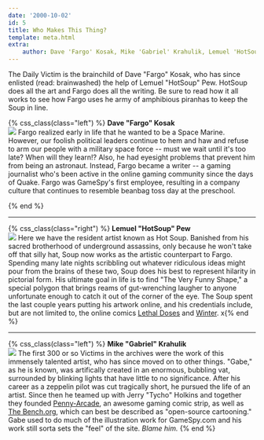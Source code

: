 ```yaml
---
date: '2000-10-02'
id: 5
title: Who Makes This Thing?
template: meta.html
extra: 
    author: Dave 'Fargo' Kosak, Mike 'Gabriel' Krahulik, Lemuel 'HotSoup' Pew
---
```


The Daily Victim is the brainchild of Dave "Fargo" Kosak, who has since
enlisted (read: brainwashed) the help of Lemuel "HotSoup" Pew. HotSoup
does all the art and Fargo does all the writing. Be sure to read how it
all works to see how Fargo uses he army of amphibious piranhas to keep
the Soup in line.

{% css_class(class="left") %}
**Dave "Fargo" Kosak**  
 [![](/img/victimpics/fargo.png)](mailto:fargo@gamespy.com) Fargo
realized early in life that he wanted to be a Space Marine. However, our
foolish political leaders continue to hem and haw and refuse to arm our
people with a military space force -- must we wait until it's too late?
When will they learn!? Also, he had eyesight problems that prevent him
from being an astronaut. Instead, Fargo became a writer -- a gaming
journalist who's been active in the online gaming community since the
days of Quake. Fargo was GameSpy's first employee, resulting in a
company culture that continues to resemble beanbag toss day at the
preschool.

{% end %}

------------------------------------------------------------------------

  
{% css_class(class="right") %}
**Lemuel "HotSoup" Pew**  
 [![](/img/victimpics/hotsoup.png)](mailto:hotsoup@gamespy.com) Here we
have the resident artist known as Hot Soup. Banished from his sacred
brotherhood of underground assassins, only because he won't take off
that silly hat, Soup now works as the artistic counterpart to Fargo.
Spending many late nights scribbling out whatever ridiculous ideas might
pour from the brains of these two, Soup does his best to represent
hilarity in pictorial form. His ultimate goal in life is to find "The
Very Funny Shape," a special polygon that brings reams of gut-wrenching
laugher to anyone unfortunate enough to catch it out of the corner of
the eye. The Soup spent the last couple years putting his artwork
online, and his credentials include, but are not limited to, the online
comics [Lethal
Doses](https://web.archive.org/web/20001002000000/http://www.lethaldoses.com/)
and
[Winter](https://web.archive.org/web/20001002000000/http://www.wintercomic.com/).
x{% end %}

------------------------------------------------------------------------

  
{% css_class(class="left") %}
**Mike "Gabriel" Krahulik**  
 [![](/img/victimpics/gabe.png)](mailto:gabriel@penny-arcade.com) The
first 300 or so Victims in the archives were the work of this immensely
talented artist, who has since moved on to other things. "Gabe," as he
is known, was artifically created in an enormous, bubbling vat,
surrounded by blinking lights that have little to no significance. After
his career as a zeppelin pilot was cut tragically short, he pursued the
life of an artist. Since then he teamed up with Jerry "Tycho" Holkins
and together they founded
[Penny-Arcade](https://web.archive.org/web/20001002000000/http://www.penny-arcade.com/),
an awesome gaming comic strip, as well as [The
Bench.org](https://web.archive.org/web/20001002000000/http://www.thebench.org/),
which can best be described as "open-source cartooning." Gabe used to do
much of the illustration work for GameSpy.com and his work still sorta
sets the "feel" of the site. *Blame him.*
{% end %}
